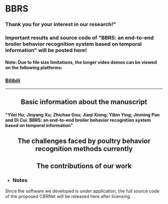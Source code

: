 # BBRS
### Thank you for your interest in our research!" 

### Important results and source code of "BBRS: an end-to-end broiler behavior recognition system based on temporal information" will be posted here!

#### Note: Due to file size limitations, the longer video demos can be viewed on the following platforms:
### [Bilibili](https://www.bilibili.com/video/BV1Z7421K7sA) 

---
## <div align="center">Basic information about the manuscript
#### <div align="left">"Yilei Hu; Jinyang Xu; Zhichao Gou; Jiaqi Xiong; Yibin Ying; Jinming Pan and Di Cui. BBRS: an end-to-end broiler behavior recognition system based on temporal information"</div>

## <div align="center">The challenges faced by poultry behavior recognition methods currently


## <div align="center">The contributions of our work



* ### <div align="left">Notes</div>
<div align="left">Since the software we developed is under application, the full source code of the proposed CBRNet will be released here after licensing.</div>
